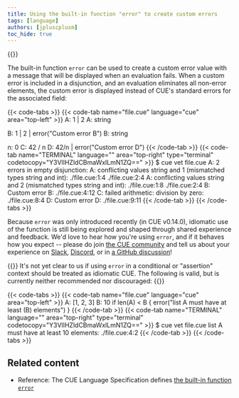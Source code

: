 ```yaml
---
title: Using the built-in function "error" to create custom errors
tags: [language]
authors: [jpluscplusm]
toc_hide: true
---
```

{{<sidenote text="Requires CUE v0.14.0 or later" >}}

The built-in function `error` can be used to create a custom error value with a
message that will be displayed when an evaluation fails.
When a custom error is included in a disjunction, and an evaluation eliminates
all non-error elements, the custom error is displayed instead of CUE's standard
errors for the associated field:

<!--more-->

{{< code-tabs >}}
{{< code-tab name="file.cue" language="cue" area="top-left" >}}
A: 1 | 2
A: string

B: 1 | 2 | error("Custom error B")
B: string

n: 0
C: 42 / n
D: 42/n | error("Custom error D")
{{< /code-tab >}}
{{< code-tab name="TERMINAL" language="" area="top-right" type="terminal" codetocopy="Y3VlIHZldCBmaWxlLmN1ZQ==" >}}
$ cue vet file.cue
A: 2 errors in empty disjunction:
A: conflicting values string and 1 (mismatched types string and int):
    ./file.cue:1:4
    ./file.cue:2:4
A: conflicting values string and 2 (mismatched types string and int):
    ./file.cue:1:8
    ./file.cue:2:4
B: Custom error B:
    ./file.cue:4:12
C: failed arithmetic: division by zero:
    ./file.cue:8:4
D: Custom error D:
    ./file.cue:9:11
{{< /code-tab >}}
{{< /code-tabs >}}

Because `error` was only introduced recently (in CUE v0.14.0), idiomatic use of
the function is still being explored and shaped through shared experience and
feedback. We'd love to hear how you're using `error`, and if it behaves how you
expect -- please do join [the CUE community](/community/) and tell us about
your experience on [Slack](/s/slack), [Discord](/s/discord), or in
[a GitHub discussion](/discussions/)!

{{<warning>}}
It's not yet clear to us if using `error` in a conditional or "assertion"
context should be treated as idiomatic CUE. The following is valid, but is
currently neither recommended nor discouraged:
{{</warning>}}

{{< code-tabs >}}
{{< code-tab name="file.cue" language="cue" area="top-left" >}}
A: [1, 2, 3]
B: 10
if len(A) < B {
	error("list A must have at least \(B) elements")
}
{{< /code-tab >}}
{{< code-tab name="TERMINAL" language="" area="top-right" type="terminal" codetocopy="Y3VlIHZldCBmaWxlLmN1ZQ==" >}}
$ cue vet file.cue
list A must have at least 10 elements:
    ./file.cue:4:2
{{< /code-tab >}}
{{< /code-tabs >}}

## Related content

- Reference: The CUE Language Specification defines
  [the built-in function `error`]({{<relref"docs/reference/spec/#error">}})
